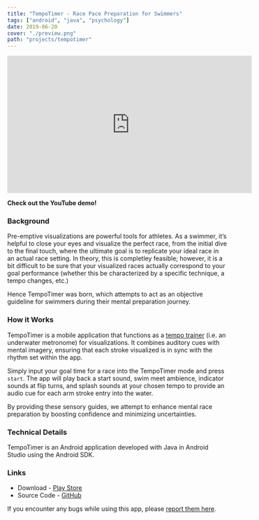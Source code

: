 ```yaml
---
title: "TempoTimer - Race Pace Preparation for Swimmers"
tags: ["android", "java", "psychology"]
date: 2019-06-20
cover: "./preview.png"
path: "projects/tempotimer"
---
```



<iframe width="560" height="315" src="https://www.youtube.com/embed/ataE-l70RRM" title="YouTube video player" frameborder="0" allow="accelerometer; autoplay; clipboard-write; encrypted-media; gyroscope; picture-in-picture; web-share" allowfullscreen></iframe>

**Check out the YouTube demo!**


### Background

Pre-emptive visualizations are powerful tools for athletes. As a swimmer, it’s helpful to close your eyes and visualize the perfect race, from the initial dive to the final touch, where the ultimate goal is to replicate your ideal race in an actual race setting. In theory, this is completley feasible; however, it is a bit difficult to be sure that your visualized races actually correspond to your goal performance (whether this be characterized by a specific technique, a tempo changes, etc.) 

Hence TempoTimer was born, which attempts to act as an objective guideline for swimmers during their mental preparation journey. 

### How it Works
TempoTimer is a mobile application that functions as a [tempo trainer](https://www.finisswim.com/Tempo-Trainer-Pro) (i.e. an underwater metronome) for visualizations. It combines auditory cues with mental imagery, ensuring that each stroke visualized is in sync with the rhythm set within the app.

Simply input your goal time for a race into the TempoTimer mode and press `start`. The app will play back a start sound, swim meet ambience, indicator sounds at flip turns, and splash sounds at your chosen tempo to provide an audio cue for each arm stroke entry into the water.

By providing these sensory guides, we attempt to enhance mental race preparation by boosting confidence and minimizing uncertainties.

### Technical Details
TempoTimer is an Android application developed with Java in Android Studio using the Android SDK.

### Links
- Download - [Play Store](https://play.google.com/store/apps/details?id=com.bdatsko.tempotimer&hl=en_US)
- Source Code - [GitHub](https://github.com/bendatsko/TempoTimer)

If you encounter any bugs while using this app, please [report them here](https://github.com/ElectroBleach/TempoTimer/issues/1).